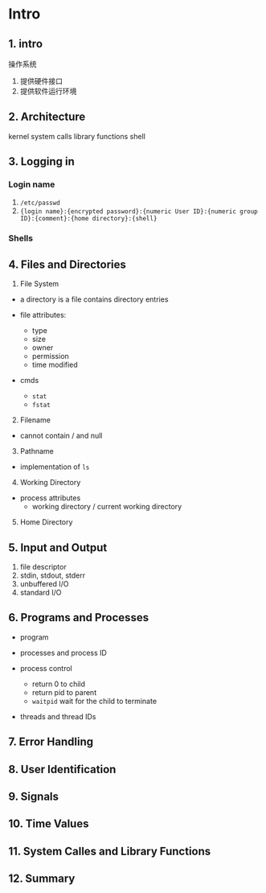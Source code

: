 Intro
==============================

## 1. intro

操作系统
1. 提供硬件接口
2. 提供软件运行环境

## 2. Architecture

kernel
system calls
library functions
shell

## 3. Logging in

### Login name

1. `/etc/passwd`
2. `{login name}:{encrypted password}:{numeric User ID}:{numeric group ID}:{comment}:{home directory}:{shell}`

### Shells

## 4. Files and Directories

1. File System

- a directory is a file contains directory entries

- file attributes:
    - type
    - size
    - owner
    - permission
    - time modified

- cmds
    - `stat`
    - `fstat`

2. Filename

- cannot contain / and null

3. Pathname

- implementation of `ls`

4. Working Directory

- process attributes
    - working directory / current working directory
5. Home Directory


## 5. Input and Output

1. file descriptor
2. stdin, stdout, stderr
3. unbuffered I/O
4. standard I/O

## 6. Programs and Processes

- program
- processes and process ID
- process control

    - return 0 to child
    - return pid to parent
    - `waitpid` wait for the child to terminate

- threads and thread IDs

## 7. Error Handling
## 8. User Identification
## 9. Signals
## 10. Time Values
## 11. System Calles and Library Functions
## 12. Summary
